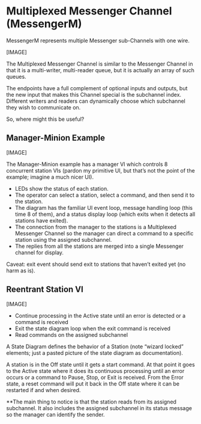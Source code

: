 # Multiplexed Messenger Channel (MessengerM)

MessengerM represents multiple Messenger sub-Channels with one wire.

[IMAGE]

The Multiplexed Messenger Channel is similar to the Messenger Channel in that it is a multi-writer, multi-reader queue, but it is actually an array of such queues.

The endpoints have a full complement of optional inputs and outputs, but the new input that makes this Channel special is the subchannel index.  Different writers and readers can dynamically choose which subchannel they wish to communicate on.

So, where might this be useful?

## Manager-Minion Example

[IMAGE]

The Manager-Minion example has a manager VI which controls 8 concurrent station VIs (pardon my primitive UI, but that’s not the point of the example; imagine a much nicer UI).

* LEDs show the status of each station.
* The operator can select a station, select a command, and then send it to the station.
* The diagram has the familiar UI event loop, message handling loop (this time 8 of them), and a status display loop (which exits when it detects all stations have exited).
* The connection from the manager to the stations is a Multiplexed Messenger Channel so the manager can direct a command to a specific station using the assigned subchannel.
* The replies from all the stations are merged into a single Messenger channel for display.

Caveat: exit event should send exit to stations that haven’t exited yet (no harm as is).

## Reentrant Station VI

[IMAGE]

* Continue processing in the Active state until an error is detected or a command is received
* Exit the state diagram loop when the exit command is received
* Read commands on the assigned subchannel

A State Diagram defines the behavior of a Station (note “wizard locked” elements; just a pasted picture of the state diagram as documentation).

A station is in the Off state until it gets a start command.  At that point it goes to the Active state where it does its continuous processing until an error occurs or a command to Pause, Stop, or Exit is received.  From the Error state, a reset command will put it back in the Off state where it can be restarted if and when desired.

**The main thing to notice is that the station reads from its assigned subchannel.  It also includes the assigned subchannel in its status message so the manager can identify the sender.